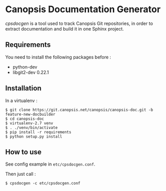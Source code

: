 Canopsis Documentation Generator
================================

*cpsdocgen* is a tool used to track Canopsis Git repositories, in order to
extract documentation and build it in one Sphinx project.

Requirements
------------

You need to install the following packages before :

 - python-dev
 - libgit2-dev 0.22.1

Installation
------------

In a virtualenv :

    $ git clone https://git.canopsis.net/canopsis/canopsis-doc.git -b feature-new-docbuilder
    $ cd canopsis-doc
    $ virtualenv-2.7 venv
    $ . ./venv/bin/activate
    $ pip install -r requirements
    $ python setup.py install

How to use
----------

See config example in ``etc/cpsdocgen.conf``.

Then just call :

    $ cpsdocgen -c etc/cpsdocgen.conf
